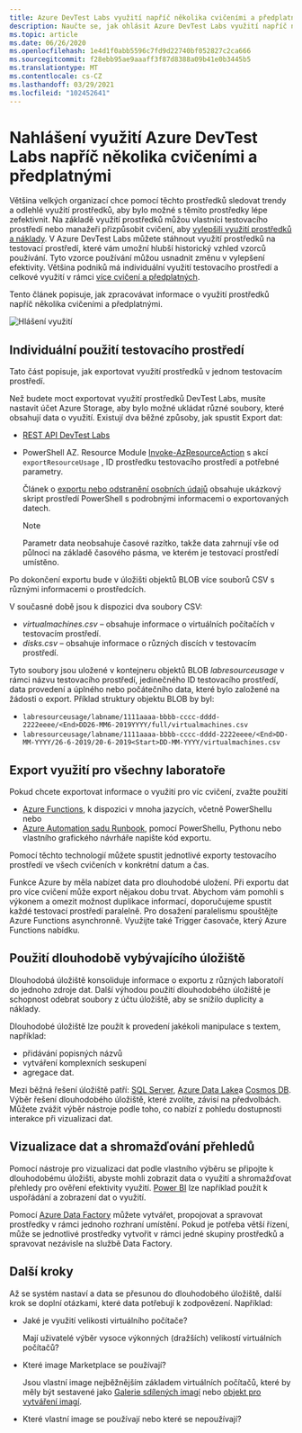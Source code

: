```yaml
---
title: Azure DevTest Labs využití napříč několika cvičeními a předplatnými
description: Naučte se, jak ohlásit Azure DevTest Labs využití napříč několika cvičeními a předplatnými.
ms.topic: article
ms.date: 06/26/2020
ms.openlocfilehash: 1e4d1f0abb5596c7fd9d22740bf052827c2ca666
ms.sourcegitcommit: f28ebb95ae9aaaff3f87d8388a09b41e0b3445b5
ms.translationtype: MT
ms.contentlocale: cs-CZ
ms.lasthandoff: 03/29/2021
ms.locfileid: "102452641"
---
```

# <a name="report-azure-devtest-labs-usage-across-multiple-labs-and-subscriptions"></a>Nahlášení využití Azure DevTest Labs napříč několika cvičeními a předplatnými

Většina velkých organizací chce pomocí těchto prostředků sledovat trendy a odlehlé využití prostředků, aby bylo možné s těmito prostředky lépe zefektivnit. Na základě využití prostředků můžou vlastníci testovacího prostředí nebo manažeři přizpůsobit cvičení, aby [vylepšili využití prostředků a náklady](../cost-management-billing/cost-management-billing-overview.md). V Azure DevTest Labs můžete stáhnout využití prostředků na testovací prostředí, které vám umožní hlubší historický vzhled vzorců používání. Tyto vzorce používání můžou usnadnit změnu v vylepšení efektivity. Většina podniků má individuální využití testovacího prostředí a celkové využití v rámci [více cvičení a předplatných](/azure/architecture/cloud-adoption/decision-guides/subscriptions/). 

Tento článek popisuje, jak zpracovávat informace o využití prostředků napříč několika cvičeními a předplatnými.

![Hlášení využití](./media/report-usage-across-multiple-labs-subscriptions/report-usage.png)

## <a name="individual-lab-usage"></a>Individuální použití testovacího prostředí

Tato část popisuje, jak exportovat využití prostředků v jednom testovacím prostředí.

Než budete moct exportovat využití prostředků DevTest Labs, musíte nastavit účet Azure Storage, aby bylo možné ukládat různé soubory, které obsahují data o využití. Existují dva běžné způsoby, jak spustit Export dat:

* [REST API DevTest Labs](/rest/api/dtl/labs/exportresourceusage) 
* PowerShell AZ. Resource Module [Invoke-AzResourceAction](/powershell/module/az.resources/invoke-azresourceaction) s akcí `exportResourceUsage` , ID prostředku testovacího prostředí a potřebné parametry. 

    Článek o [exportu nebo odstranění osobních údajů](personal-data-delete-export.md) obsahuje ukázkový skript prostředí PowerShell s podrobnými informacemi o exportovaných datech. 

    > [!NOTE]
    > Parametr data neobsahuje časové razítko, takže data zahrnují vše od půlnoci na základě časového pásma, ve kterém je testovací prostředí umístěno.

Po dokončení exportu bude v úložišti objektů BLOB více souborů CSV s různými informacemi o prostředcích.
  
V současné době jsou k dispozici dva soubory CSV:

* *virtualmachines.csv* – obsahuje informace o virtuálních počítačích v testovacím prostředí.
* *disks.csv* – obsahuje informace o různých discích v testovacím prostředí. 

Tyto soubory jsou uložené v kontejneru objektů BLOB *labresourceusage* v rámci názvu testovacího prostředí, jedinečného ID testovacího prostředí, data provedení a úplného nebo počátečního data, které bylo založené na žádosti o export. Příklad struktury objektu BLOB by byl:

* `labresourceusage/labname/1111aaaa-bbbb-cccc-dddd-2222eeee/<End>DD26-MM6-2019YYYY/full/virtualmachines.csv`
* `labresourceusage/labname/1111aaaa-bbbb-cccc-dddd-2222eeee/<End>DD-MM-YYYY/26-6-2019/20-6-2019<Start>DD-MM-YYYY/virtualmachines.csv`

## <a name="exporting-usage-for-all-labs"></a>Export využití pro všechny laboratoře

Pokud chcete exportovat informace o využití pro víc cvičení, zvažte použití 

* [Azure Functions](../azure-functions/index.yml), k dispozici v mnoha jazycích, včetně PowerShellu nebo 
* [Azure Automation sadu Runbook](../automation/index.yml), pomocí PowerShellu, Pythonu nebo vlastního grafického návrháře napište kód exportu.

Pomocí těchto technologií můžete spustit jednotlivé exporty testovacího prostředí ve všech cvičeních v konkrétní datum a čas. 

Funkce Azure by měla nabízet data pro dlouhodobé uložení. Při exportu dat pro více cvičení může export nějakou dobu trvat. Abychom vám pomohli s výkonem a omezit možnost duplikace informací, doporučujeme spustit každé testovací prostředí paralelně. Pro dosažení paralelismu spouštějte Azure Functions asynchronně. Využijte také Trigger časovače, který Azure Functions nabídku.

## <a name="using-a-long-term-storage"></a>Použití dlouhodobě vybývajícího úložiště

Dlouhodobá úložiště konsoliduje informace o exportu z různých laboratoří do jednoho zdroje dat. Další výhodou použití dlouhodobého úložiště je schopnost odebrat soubory z účtu úložiště, aby se snížilo duplicity a náklady. 

Dlouhodobé úložiště lze použít k provedení jakékoli manipulace s textem, například: 

* přidávání popisných názvů
* vytváření komplexních seskupení
* agregace dat.

Mezi běžná řešení úložiště patří: [SQL Server](https://azure.microsoft.com/services/sql-database/), [Azure Data Lake](https://azure.microsoft.com/services/storage/data-lake-storage/)a [Cosmos DB](https://azure.microsoft.com/services/cosmos-db/). Výběr řešení dlouhodobého úložiště, které zvolíte, závisí na předvolbách. Můžete zvážit výběr nástroje podle toho, co nabízí z pohledu dostupnosti interakce při vizualizaci dat.

## <a name="visualizing-data-and-gathering-insights"></a>Vizualizace dat a shromažďování přehledů

Pomocí nástroje pro vizualizaci dat podle vlastního výběru se připojte k dlouhodobému úložišti, abyste mohli zobrazit data o využití a shromažďovat přehledy pro ověření efektivity využití. [Power BI](/power-bi/power-bi-overview) lze například použít k uspořádání a zobrazení dat o využití. 

Pomocí [Azure Data Factory](https://azure.microsoft.com/services/data-factory/) můžete vytvářet, propojovat a spravovat prostředky v rámci jednoho rozhraní umístění. Pokud je potřeba větší řízení, může se jednotlivé prostředky vytvořit v rámci jedné skupiny prostředků a spravovat nezávisle na službě Data Factory.  

## <a name="next-steps"></a>Další kroky

Až se systém nastaví a data se přesunou do dlouhodobého úložiště, další krok se doplní otázkami, které data potřebují k zodpovězení. Například: 

-   Jaké je využití velikosti virtuálního počítače?

    Mají uživatelé výběr vysoce výkonných (dražších) velikostí virtuálních počítačů?
-   Které image Marketplace se používají?

    Jsou vlastní image nejběžnějším základem virtuálních počítačů, které by měly být sestavené jako [Galerie sdílených imagí](../virtual-machines/shared-image-galleries.md) nebo [objekt pro vytváření imagí](image-factory-create.md).
-   Které vlastní image se používají nebo které se nepoužívají?